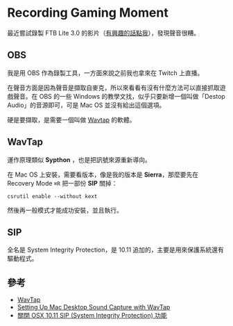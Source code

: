 # Recording Gaming Moment

最近嘗試錄製 FTB Lite 3.0 的影片（[有興趣的話點我](https://www.youtube.com/watch?v=O1kDjf_xwLI)），發現聲音很糟。

## OBS

我是用 OBS 作為錄製工具，一方面來說之前我也拿來在 Twitch 上直播。

在聲音方面是因為聲音是擷取自麥克，所以來看看有沒有什麼方法可以直接抓取遊戲聲音。在 OBS 的一些 Windows 的教學文找，似乎只要新增一個叫做「Destop Audio」的音源即可，可是 Mac OS 並沒有給出這個選項。

硬是要擷取，是需要一個叫做 [Wavtap](https://github.com/pje/WavTap) 的軟體。

## WavTap

運作原理類似 **Sypthon** ，也是把訊號來源重新導向。

在 Mac OS 上安裝，需要看版本，像是我的版本是 **Sierra**，那麼要先在 Recovery Mode `⌘R` 把一部份 **SIP** 關掉：

```
csrutil enable --without kext
```

然後再一般模式才能成功安裝，並且執行。

## SIP

全名是 System Integrity Protection，是 10.11 追加的，主要是用來保護系統還有驅動程式。

## 參考

* [WavTap](https://github.com/pje/WavTap)
* [Setting Up Mac Desktop Sound Capture with WavTap](https://obsproject.com/forum/resources/setting-up-mac-desktop-sound-capture-with-wavtap.79/)
* [關閉 OSX 10.11 SIP (System Integrity Protection) 功能](https://cms.35g.tw/coding/%E9%97%9C%E9%96%89-osx-10-11-sip-system-integrity-protection-%E5%8A%9F%E8%83%BD/)